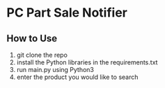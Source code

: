 # PC Part Sale Notifier
## How to Use
1. git clone the repo
2. install the Python libraries in the requirements.txt
3. run main.py using Python3
4. enter the product you would like to search
